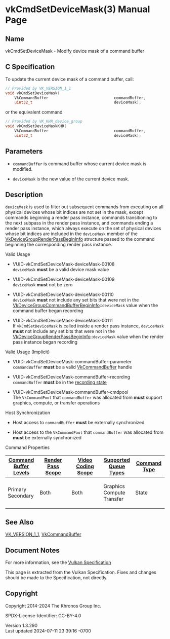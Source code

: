 # vkCmdSetDeviceMask(3) Manual Page

## Name

vkCmdSetDeviceMask - Modify device mask of a command buffer



## <a href="#_c_specification" class="anchor"></a>C Specification

To update the current device mask of a command buffer, call:

``` c
// Provided by VK_VERSION_1_1
void vkCmdSetDeviceMask(
    VkCommandBuffer                             commandBuffer,
    uint32_t                                    deviceMask);
```

or the equivalent command

``` c
// Provided by VK_KHR_device_group
void vkCmdSetDeviceMaskKHR(
    VkCommandBuffer                             commandBuffer,
    uint32_t                                    deviceMask);
```

## <a href="#_parameters" class="anchor"></a>Parameters

- `commandBuffer` is command buffer whose current device mask is
  modified.

- `deviceMask` is the new value of the current device mask.

## <a href="#_description" class="anchor"></a>Description

`deviceMask` is used to filter out subsequent commands from executing on
all physical devices whose bit indices are not set in the mask, except
commands beginning a render pass instance, commands transitioning to the
next subpass in the render pass instance, and commands ending a render
pass instance, which always execute on the set of physical devices whose
bit indices are included in the `deviceMask` member of the
[VkDeviceGroupRenderPassBeginInfo](https://registry.khronos.org/vulkan/specs/1.3-extensions/man/html/VkDeviceGroupRenderPassBeginInfo.html)
structure passed to the command beginning the corresponding render pass
instance.

Valid Usage

- <a href="#VUID-vkCmdSetDeviceMask-deviceMask-00108"
  id="VUID-vkCmdSetDeviceMask-deviceMask-00108"></a>
  VUID-vkCmdSetDeviceMask-deviceMask-00108  
  `deviceMask` **must** be a valid device mask value

- <a href="#VUID-vkCmdSetDeviceMask-deviceMask-00109"
  id="VUID-vkCmdSetDeviceMask-deviceMask-00109"></a>
  VUID-vkCmdSetDeviceMask-deviceMask-00109  
  `deviceMask` **must** not be zero

- <a href="#VUID-vkCmdSetDeviceMask-deviceMask-00110"
  id="VUID-vkCmdSetDeviceMask-deviceMask-00110"></a>
  VUID-vkCmdSetDeviceMask-deviceMask-00110  
  `deviceMask` **must** not include any set bits that were not in the
  [VkDeviceGroupCommandBufferBeginInfo](https://registry.khronos.org/vulkan/specs/1.3-extensions/man/html/VkDeviceGroupCommandBufferBeginInfo.html)::`deviceMask`
  value when the command buffer began recording

- <a href="#VUID-vkCmdSetDeviceMask-deviceMask-00111"
  id="VUID-vkCmdSetDeviceMask-deviceMask-00111"></a>
  VUID-vkCmdSetDeviceMask-deviceMask-00111  
  If `vkCmdSetDeviceMask` is called inside a render pass instance,
  `deviceMask` **must** not include any set bits that were not in the
  [VkDeviceGroupRenderPassBeginInfo](https://registry.khronos.org/vulkan/specs/1.3-extensions/man/html/VkDeviceGroupRenderPassBeginInfo.html)::`deviceMask`
  value when the render pass instance began recording

Valid Usage (Implicit)

- <a href="#VUID-vkCmdSetDeviceMask-commandBuffer-parameter"
  id="VUID-vkCmdSetDeviceMask-commandBuffer-parameter"></a>
  VUID-vkCmdSetDeviceMask-commandBuffer-parameter  
  `commandBuffer` **must** be a valid
  [VkCommandBuffer](https://registry.khronos.org/vulkan/specs/1.3-extensions/man/html/VkCommandBuffer.html) handle

- <a href="#VUID-vkCmdSetDeviceMask-commandBuffer-recording"
  id="VUID-vkCmdSetDeviceMask-commandBuffer-recording"></a>
  VUID-vkCmdSetDeviceMask-commandBuffer-recording  
  `commandBuffer` **must** be in the [recording
  state](#commandbuffers-lifecycle)

- <a href="#VUID-vkCmdSetDeviceMask-commandBuffer-cmdpool"
  id="VUID-vkCmdSetDeviceMask-commandBuffer-cmdpool"></a>
  VUID-vkCmdSetDeviceMask-commandBuffer-cmdpool  
  The `VkCommandPool` that `commandBuffer` was allocated from **must**
  support graphics, compute, or transfer operations

Host Synchronization

- Host access to `commandBuffer` **must** be externally synchronized

- Host access to the `VkCommandPool` that `commandBuffer` was allocated
  from **must** be externally synchronized

Command Properties

<table class="tableblock frame-all grid-all stretch">
<colgroup>
<col style="width: 20%" />
<col style="width: 20%" />
<col style="width: 20%" />
<col style="width: 20%" />
<col style="width: 20%" />
</colgroup>
<thead>
<tr>
<th class="tableblock halign-left valign-top"><a
href="#VkCommandBufferLevel">Command Buffer Levels</a></th>
<th class="tableblock halign-left valign-top"><a
href="#vkCmdBeginRenderPass">Render Pass Scope</a></th>
<th class="tableblock halign-left valign-top"><a
href="#vkCmdBeginVideoCodingKHR">Video Coding Scope</a></th>
<th class="tableblock halign-left valign-top"><a
href="#VkQueueFlagBits">Supported Queue Types</a></th>
<th class="tableblock halign-left valign-top"><a
href="#fundamentals-queueoperation-command-types">Command Type</a></th>
</tr>
</thead>
<tbody>
<tr>
<td class="tableblock halign-left valign-top"><p>Primary<br />
Secondary</p></td>
<td class="tableblock halign-left valign-top"><p>Both</p></td>
<td class="tableblock halign-left valign-top"><p>Both</p></td>
<td class="tableblock halign-left valign-top"><p>Graphics<br />
Compute<br />
Transfer</p></td>
<td class="tableblock halign-left valign-top"><p>State</p></td>
</tr>
</tbody>
</table>

## <a href="#_see_also" class="anchor"></a>See Also

[VK_VERSION_1_1](https://registry.khronos.org/vulkan/specs/1.3-extensions/man/html/VK_VERSION_1_1.html),
[VkCommandBuffer](https://registry.khronos.org/vulkan/specs/1.3-extensions/man/html/VkCommandBuffer.html)

## <a href="#_document_notes" class="anchor"></a>Document Notes

For more information, see the <a
href="https://registry.khronos.org/vulkan/specs/1.3-extensions/html/vkspec.html#vkCmdSetDeviceMask"
target="_blank" rel="noopener">Vulkan Specification</a>

This page is extracted from the Vulkan Specification. Fixes and changes
should be made to the Specification, not directly.

## <a href="#_copyright" class="anchor"></a>Copyright

Copyright 2014-2024 The Khronos Group Inc.

SPDX-License-Identifier: CC-BY-4.0

Version 1.3.290  
Last updated 2024-07-11 23:39:16 -0700
